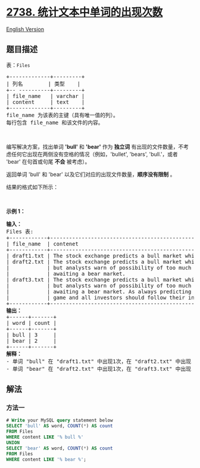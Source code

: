 # [2738. 统计文本中单词的出现次数](https://leetcode.cn/problems/count-occurrences-in-text)

[English Version](/solution/2700-2799/2738.Count%20Occurrences%20in%20Text/README_EN.md)

<!-- tags:数据库 -->

## 题目描述

<!-- 这里写题目描述 -->

<p>表：<font face="monospace"><code>Files</code></font></p>

<pre>
+-------------+---------+
| 列名        | 类型    |
+-- ----------+---------+
| file_name   | varchar |
| content     | text    |
+-------------+---------+
file_name 为该表的主键（具有唯一值的列）。
每行包含 file_name 和该文件的内容。
</pre>

<p>&nbsp;</p>

<p>编写解决方案，找出单词 <strong>'bull' </strong>和 <strong>'bear'</strong> 作为 <strong>独立词</strong> 有出现的文件数量，不考虑任何它出现在两侧没有空格的情况（例如，'bullet',&nbsp;'bears', 'bull.'，或者 'bear'&nbsp;在句首或句尾&nbsp;<strong>不会</strong> 被考虑）。</p>

<p>返回单词 'bull' 和 'bear' 以及它们对应的出现文件数量，<strong>顺序没有限制</strong>&nbsp;。</p>

<p>结果的格式如下所示：</p>

<p>&nbsp;</p>

<p><strong class="example">示例 1：</strong></p>

<pre>
<b>输入：</b>
Files 表:
+------------+----------------------------------------------------------------------------------+
| file_name  | contenet                                                                         | 
+------------+----------------------------------------------------------------------------------+
| draft1.txt | The stock exchange predicts a bull market which would make many investors happy. | 
| draft2.txt | The stock exchange predicts a bull market which would make many investors happy, |
|&nbsp;           | but analysts warn of possibility of too much optimism and that in fact we are    |
|&nbsp;           | awaiting a bear market.                                                          | 
| draft3.txt | The stock exchange predicts a bull market which would make many investors happy, |
|&nbsp;           | but analysts warn of possibility of too much optimism and that in fact we are    |
|&nbsp;           | awaiting a bear market. As always predicting the future market is an uncertain   |
|            | game and all investors should follow their instincts and best practices.         | 
+------------+----------------------------------------------------------------------------------+
<strong>输出：</strong>&nbsp;
+------+-------+
| word | count | &nbsp;
+------+-------+
| bull |&nbsp;3     |&nbsp;
| bear |&nbsp;2     | 
+------+-------+
<b>解释：</b>
- 单词 "bull" 在 "draft1.txt" 中出现1次，在 "draft2.txt" 中出现 1 次，在 "draft3.txt" 中出现 1 次。因此，单词 "bull" 出现在 3 个文件中。
- 单词 "bear" 在 "draft2.txt" 中出现1次，在 "draft3.txt" 中出现 1 次。因此，单词 "bear" 出现在 2 个文件中。</pre>

## 解法

### 方法一

<!-- tabs:start -->

```sql
# Write your MySQL query statement below
SELECT 'bull' AS word, COUNT(*) AS count
FROM Files
WHERE content LIKE '% bull %'
UNION
SELECT 'bear' AS word, COUNT(*) AS count
FROM Files
WHERE content LIKE '% bear %';
```

<!-- tabs:end -->

<!-- end -->
